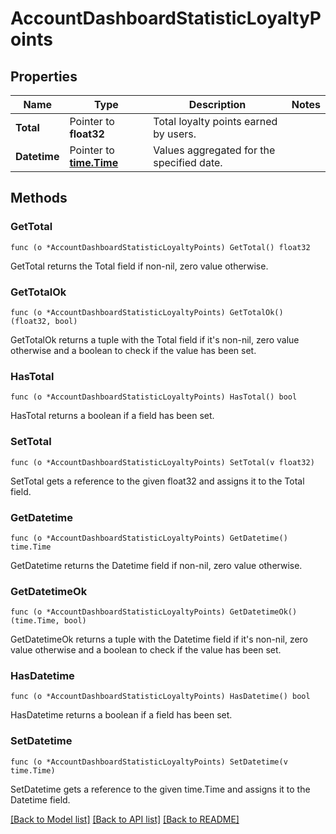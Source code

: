 # AccountDashboardStatisticLoyaltyPoints

## Properties

Name | Type | Description | Notes
------------ | ------------- | ------------- | -------------
**Total** | Pointer to **float32** | Total loyalty points earned by users. | 
**Datetime** | Pointer to [**time.Time**](time.Time.md) | Values aggregated for the specified date. | 

## Methods

### GetTotal

`func (o *AccountDashboardStatisticLoyaltyPoints) GetTotal() float32`

GetTotal returns the Total field if non-nil, zero value otherwise.

### GetTotalOk

`func (o *AccountDashboardStatisticLoyaltyPoints) GetTotalOk() (float32, bool)`

GetTotalOk returns a tuple with the Total field if it's non-nil, zero value otherwise
and a boolean to check if the value has been set.

### HasTotal

`func (o *AccountDashboardStatisticLoyaltyPoints) HasTotal() bool`

HasTotal returns a boolean if a field has been set.

### SetTotal

`func (o *AccountDashboardStatisticLoyaltyPoints) SetTotal(v float32)`

SetTotal gets a reference to the given float32 and assigns it to the Total field.

### GetDatetime

`func (o *AccountDashboardStatisticLoyaltyPoints) GetDatetime() time.Time`

GetDatetime returns the Datetime field if non-nil, zero value otherwise.

### GetDatetimeOk

`func (o *AccountDashboardStatisticLoyaltyPoints) GetDatetimeOk() (time.Time, bool)`

GetDatetimeOk returns a tuple with the Datetime field if it's non-nil, zero value otherwise
and a boolean to check if the value has been set.

### HasDatetime

`func (o *AccountDashboardStatisticLoyaltyPoints) HasDatetime() bool`

HasDatetime returns a boolean if a field has been set.

### SetDatetime

`func (o *AccountDashboardStatisticLoyaltyPoints) SetDatetime(v time.Time)`

SetDatetime gets a reference to the given time.Time and assigns it to the Datetime field.


[[Back to Model list]](../README.md#documentation-for-models) [[Back to API list]](../README.md#documentation-for-api-endpoints) [[Back to README]](../README.md)


